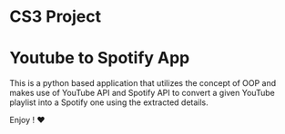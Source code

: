 
# CS3 Project 
# Youtube to Spotify App

This is a python based application that utilizes the concept of OOP and makes use of YouTube API and Spotify API to convert a given YouTube playlist into a Spotify one using the extracted details. 

Enjoy ! ❤️